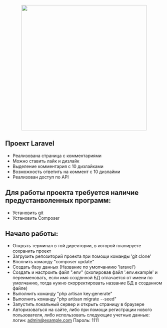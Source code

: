 <p align="center"><a href="https://laravel.com" target="_blank"><img src="https://raw.githubusercontent.com/laravel/art/master/logo-lockup/5%20SVG/2%20CMYK/1%20Full%20Color/laravel-logolockup-cmyk-red.svg" width="400"></a></p>

## Проект Laravel

-   Реализована страница с комментариями
-   Можно ставить лайк и дизлайк
-   Выделение комментария с 10 дизлайками
-   Возможность ответить на коммент с 10 дизлайми
-   Реализован доступ по АPI

## Для работы проекта требуется наличие предустанволенных программ:

-   Установить git
-   Установить Composer

## Начало работы:   

-   Открыть терминал в той директории, в которой планируете сохранить проект
-   Загрузить репозиторий проекта при помощи команды 'git clone'
-   Вполнить команду "composer update" 
-   Создать базу данных (Название по умолчаниию 'laravel')
-   Создать и настроить файл ".env" (скопировав файл '.env.example' и переименовать, если имя создвнной БД отлачается от имени по умолчанию, тогда нужно скорректировать название БД в созданном файле)
-   Выполнить команду "php artisan key:generate"
-   Выполнить команду "php artisan migrate --seed"
-   Запустить локальный сервер и открыть страницу в браузере
-   Авторизоваться на сайте, либо при помощи регистрации нового пользователя, либо использовать следующие учетные данные:
    логин: admin@example.com
    Пароль: 1111
